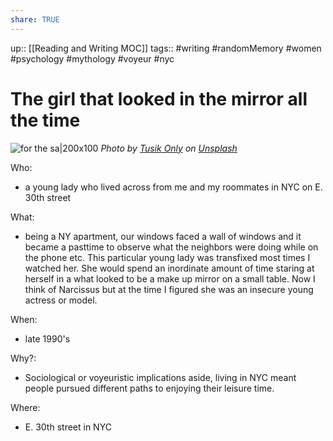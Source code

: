 ```yaml
---
share: TRUE
---
```

up:: [[Reading and Writing MOC]]
tags::  #writing #randomMemory #women #psychology #mythology #voyeur #nyc


# The girl that looked in the mirror all the time
![for the sa|200x100](https://images.unsplash.com/photo-1569148012456-6f8978ffae5b?crop=entropy&cs=tinysrgb&fit=max&fm=jpg&ixid=MnwzNjAwOTd8MHwxfHNlYXJjaHwyfHxuYXJjaXNzaXN0aWN8ZW58MHwwfHx8MTY2ODI2MDk0Mw&ixlib=rb-4.0.3&q=80&w=1080)
*Photo by [Tusik Only](https://unsplash.com/@tusik?utm_source=Obsidian%20Image%20Inserter%20Plugin&utm_medium=referral) on [Unsplash](https://unsplash.com/?utm_source=Obsidian%20Image%20Inserter%20Plugin&utm_medium=referral)*

Who:
-  a young lady who lived across from me and my roommates in NYC on E. 30th street

What:
- being a NY apartment, our windows faced a wall of windows and it became a pasttime to observe what the neighbors were doing while on the phone etc.  This particular young lady was transfixed most times I watched her. She would spend an inordinate amount of time staring at herself in a what looked to be a make up mirror on a small table.  Now I think of Narcissus but at the time I figured she was an insecure young actress or model.

When:
-  late 1990's

Why?:
- Sociological or voyeuristic implications aside, living in NYC meant people pursued different paths to enjoying their leisure time.

Where:
- E. 30th street in NYC
